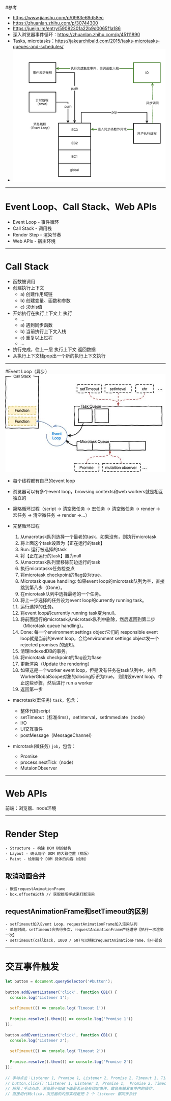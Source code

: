 #参考
  - https://www.jianshu.com/p/0983e69d58ec
  - https://zhuanlan.zhihu.com/p/30744300
  - https://juejin.im/entry/59082301a22b9d0065f1a186
  - 深入浏览器事件循环：https://zhuanlan.zhihu.com/p/45111890
  - Tasks, microtasks：https://jakearchibald.com/2015/tasks-microtasks-queues-and-schedules/
  - ![运行机制](2954145-5bb92d1fbdb9df41.png)

- - -


# Event Loop、Call Stack、Web APIs
  - Event Loop - 事件循环
  - Call Stack - 调用栈
  - Render Step - 渲染节奏
  - Web APIs - 宿主环境

- - -

# Call Stack
* 函数被调用
* 创建执行上下文
    * a) 创建作用域链
    * b) 创建变量、函数和参数
    * c) 求this值
* 开始执行在执行上下文上 执行
    * ...
    * a) 遇到同步函数
    * b) 当前执行上下文入栈
    * c) 重复以上过程
    * ...
* 执行完成，往上一层 执行上下文  返回数据
* 从执行上下文栈pop出一个新的执行上下文执行

- - -

#Event Loop（异步）
![任务队列](68747470733a2f2f736661756c742d696d6167652e62302e7570616979756e2e636f6d2f3134392f3930352f313439393035313630392d356138616434376663653736345f61727469636c6578.png)
* 每个线程都有自己的event loop
* 浏览器可以有多个event loop，browsing contexts和web workers就是相互独立的
* 简略循环过程（script -> 清空微任务 -> 宏任务 -> 清空微任务 -> render -> 宏任务 -> 清空微任务 -> render ->...）
* 完整循环过程
  1. 从macrotask队列选择一个最老的task，如果没有，则执行microtask
  2. 将上面这个task设置为【正在运行的task】
  3. Run: 运行被选择的task
  4. 将【正在运行的task】置为null
  5. 从macrotask队列里移除前边运行的task
  6. 执行microtasks任务检查点
    1. 将microtask checkpoint的flag设为true。
    2. Microtask queue handling: 如果event loop的microtask队列为空，直接跳到第八步（Done）。
    3. 在microtask队列中选择最老的一个任务。
    4. 将上一步选择的任务设为event loop的currently running task。
    5. 运行选择的任务。
    6. 将event loop的currently running task变为null。
    7. 将前面运行的microtask从microtask队列中删除，然后返回到第二步（Microtask queue handling）。
    8. Done: 每一个environment settings object它们的 responsible event loop就是当前的event loop，会给environment settings object发一个 rejected promises 的通知。
    9. 清理IndexedDB的事务。
    10. 将microtask checkpoint的flag设为flase
  7. 更新渲染（Update the rendering）
  8. 如果这是一个worker event loop，但是没有任务在task队列中，并且WorkerGlobalScope对象的closing标识为true，
  则销毁event loop，中止这些步骤，然后进行 run a worker
  9. 返回第一步

* macrotask(宏任务) `task`，包含：
    * 整体代码script
    * setTimeout（标准4ms），setInterval，setImmediate（node）
    * I/O
    * UI交互事件
    * postMessage（MessageChannel）
* microtask(微任务) `job`，包含：
    * Promise
    * process.nextTick（node）
    * MutaionObserver

- - -

# Web APIs
前端：浏览器、node环境

- - -

# Render Step
    - Structure - 构建 DOM 树的结构
    - Layout - 确认每个 DOM 的大致位置（排版）
    - Paint - 绘制每个 DOM 具体的内容（绘制）

## 取消动画合并
    - 嵌套requestAnimationFrame
    - box.offsetWidth // 获取排版样式来打断渲染

## requestAnimationFrame和setTimeout的区别
    - setTimeout加入Event Loop，requestAnimationFrame加入渲染队列
    - 单位时间，setTimeout会执行多次，requestAnimationFrame严格遵守【执行一次渲染一次】
    - setTimeout(callback, 1000 / 60)可以模拟requestAnimationFrame，但不适合


- - -

# 交互事件触发
```js
let button = document.querySelector('#button');

button.addEventListener('click', function CB1() {
  console.log('Listener 1');

  setTimeout(() => console.log('Timeout 1'))

  Promise.resolve().then(() => console.log('Promise 1'))
});

button.addEventListener('click', function CB1() {
  console.log('Listener 2');

  setTimeout(() => console.log('Timeout 2'))

  Promise.resolve().then(() => console.log('Promise 2'))
});

// 手动点击：Listener 1, Promise 1, Listener 2, Promise 2, Timeout 1, Timeout 2
// button.click()：Listener 1, Listener 2, Promise 1,  Promise 2, Timeout 1, Timeout 2
// 解释：手动点击，浏览器不知道下面是否还会有绑定事件，故会先触发事件内的操作，
// 直接用代码click，浏览器的内部实现是把 2 个 listener 都同步执行
```